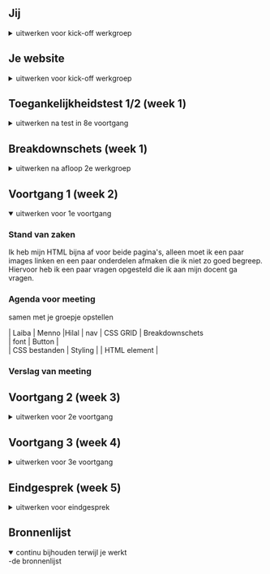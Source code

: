 
## Jij

<details>
<summary>uitwerken voor kick-off werkgroep</summary>

### Auteur:
Laiba Choudhry

#### Je startniveau:
mijn startniveau is blauw. Ik vind coderen leuk, maar ik ben nog een beginner, dus is mijn startniveau blauw

#### Je focus:
Ik wil aan de surface plane werken, ik vind voor zo een groot bedrijf, dat ze echt een mager website hebben. Ten eerste is het niet goed te lezen door een screenreader en ook dat de footer etc heel saai en mager eruit zien. Ik wil met de surface plane verschillende features aan de website toevoegen om het toch wat mooier te maken. 
</details>





## Je website

<details>
<summary>uitwerken voor kick-off werkgroep</summary>

### Je opdracht:
Ik ga aan de slag met de website van Acne Studios(acnestudios.com), ik heb voor de surface plane gekozen, ik ga aan verschillende features werken, net als animaties bij het drukken van een button. 

#### Screenshot(s) van de eerste pagina (small screen): 
hier de naam van de pagina  
<img src="img/1epage.png" width="375px" alt="de frontpage van de website">

#### Screenshot(s) van de tweede pagina (small screen):
hier de naam van de pagina  
<img src= "img/2epagina.png" width "375px" alt="2e pagina over product">

</details>


## Toegankelijkheidstest 1/2 (week 1)

<details>
<summary>uitwerken na test in 8e voortgang</summary>

### Bevindingen
Lijst met je bevindingen die in de test naar voren kwamen:
Er zijn  verschillende soorten belemmeringen waarmee je rekening moet houden, in de les hadden we 3 tafels waar we verschillende toegankelijkheidstesten deden, dit was heel interessant voor mij. Tijdens de testen ben ik een paar dingen tegengekomen, zoals de screenreader werkt bij mijn website, dat ik met de tab makkelijk door de links heen kan gaan, maar daar kom ik wel een paar problemen tegen. Bij de tafel devices beperkingen  

#### Titel eerste bevinding
Tab
Hier een omschrijving van hoe het opgelost kan worden (met indien nodig een afbeelding)
Tijdens de les moesten we met keyboard only navigeren, dit kon alleen met tab. Dus tijdens het maken van je website, moet je rekening houden als je website te navigeren is door tab. (er is een programma op macbook waar je het kan testen)

#### Titel tweede bevinding. 
Contrast!

Hier een omschrijving van hoe het opgelost kan worden (met indien nodig een afbeelding)
Sommige elementen kunnen mensen met visuele beperkingen niet zien. Zo zijn sommige kleuren niet goed te zien, blur kan je ook heel slecht zien. Kijk goed naar de contrast en dat de belangrijke elementen goed te zien zijn. 

#### Titel volgende bevinding. 
Correct html

Hier een omschrijving van hoe het opgelost kan worden (met indien nodig een afbeelding)
Wanneer de screenreader door je website leest, moet je html kloppen, dus geef een label waar je de input van de gebruiker verwacht!


</details>




## Breakdownschets (week 1)

<details>
<summary>uitwerken na afloop 2e werkgroep</summary>

### de hele pagina: 
<img src=" " width="375px" alt="">


</details>





## Voortgang 1 (week 2)

<details open>
<summary>uitwerken voor 1e voortgang</summary>

### Stand van zaken
Ik heb mijn HTML bijna af voor beide pagina's, alleen moet ik een paar images linken en een paar onderdelen afmaken die ik niet zo goed begreep. Hiervoor heb ik een paar vragen opgesteld die ik aan mijn docent ga vragen. 

### Agenda voor meeting
samen met je groepje opstellen

| Laiba                   | Menno                    |Hilal
| nav                     | CSS GRID                 | Breakdownschets       
| font                    | Button                   |  
| CSS bestanden           | Styling                  |
| HTML element                                     |         

### Verslag van meeting


</details>




## Voortgang 2 (week 3)

<details>
<summary>uitwerken voor 2e voortgang</summary>

### Stand van zaken
Ik ben deze week begonnen met css en ben een paar problemene tegen gekomen, zoals mijn hamburger menu werkt niet, mijn images kan ik niet vinden en een paar vragen zoals formulieren in de surface plane gebruiken
  
### Agenda voor meeting
Laiba: vraag 1 (formulieren):
Formulieren, hoe moet je erin verwerken?
Mag ik het verstoppen? 
(Surface plane)
vraag 2 (img):
3 images kan ik nergens vinden (inspect network)
Vraag 3 (hamburger menu):
ik zie naast de hamburger menu icon mijn andere icons niet 

Menno: Vraag 1: ik heb een vraag over het semantisch maken van mijn HTML, mijn CSS luistert niet en ik weet niet hoe het komt.

Hilal: Vraag 1: Doe ik de fontface goed op deze manier?
Vraag 2: Vind een carousel starten lastig, vooral als je bij het swipen de nummers ziet veranderen zoals op mijn site. Hoe kan ik dit het beste aanpakken en heb ik hier javascript voor nodig?
Vraag 3: Een stukje van me hamburger menu gaat mee bij het scrollen, waardoor komt dit?

Wessel: 
Vraag 1: Hamburger menu openen lukt, maar weer sluiten lukt niet. Hoe komt dit?
Vraag 2: Display flex items plaatsen hoe ik wil zonder, losse items van space between
Vraag 3: Hoe ontwerp je het kruisje dat input form leegt?



### Verslag van meeting
hier na afloop snel de uitkomsten van de meeting vastleggen



</details>











## Voortgang 3 (week 4)

<details>
<summary>uitwerken voor 3e voortgang</summary>
  
### Stand van zaken



### Agenda voor meeting
samen met je groepje opstellen


### Verslag van meeting
hier na afloop snel de uitkomsten van de meeting vastleggen



</details>





## Eindgesprek (week 5)

<details>
<summary>uitwerken voor eindgesprek</summary>

### Stand van zaken


### Screenshot(s)


</details>





## Bronnenlijst

<details open>
<summary>continu bijhouden terwijl je werkt</summary>
-de bronnenlijst


</details>

